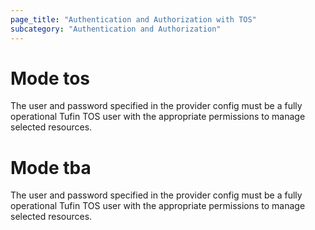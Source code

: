 ```yaml
---
page_title: "Authentication and Authorization with TOS"
subcategory: "Authentication and Authorization"
---
```


# Mode tos

The user and password specified in the provider config must be a fully operational Tufin TOS user with the appropriate
permissions to manage selected resources.

# Mode tba

The user and password specified in the provider config must be a fully operational Tufin TOS user with the appropriate
permissions to manage selected resources.
